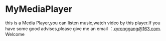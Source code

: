 # MyMediaPlayer
this is a Media Player,you can listen music,watch video by this player.If you have some good advises,please give me an email ：xyronggang@163.com.
Welcome
